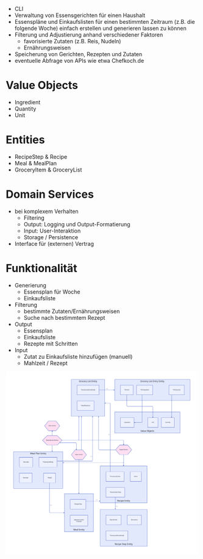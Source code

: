 - CLI
- Verwaltung von Essensgerichten für einen Haushalt
- Essenspläne und Einkaufslisten für einen bestimmten Zeitraum (z.B. die folgende Woche) einfach erstellen und generieren
lassen zu können
- Filterung und Adjustierung anhand verschiedener Faktoren 
  - favorisierte Zutaten (z.B. Reis, Nudeln)
  - Ernährungsweisen
- Speicherung von Gerichten, Rezepten und Zutaten
- eventuelle Abfrage von APIs wie etwa Chefkoch.de

# Value Objects
- Ingredient
- Quantity
- Unit

# Entities
- RecipeStep & Recipe
- Meal & MealPlan
- GroceryItem & GroceryList

# Domain Services
- bei komplexem Verhalten
  - Filtering
  - Output: Logging und Output-Formatierung
  - Input: User-Interaktion
  - Storage / Persistence
- Interface für (externen) Vertrag

# Funktionalität
- Generierung
  - Essensplan für Woche
  - Einkaufsliste
- Filterung
  - bestimmte Zutaten/Ernährungsweisen
  - Suche nach bestimmtem Rezept
- Output
  - Essensplan
  - Einkaufsliste
  - Rezepte mit Schritten
- Input
  - Zutat zu Einkaufsliste hinzufügen (manuell)
  - Mahlzeit / Rezept

![Architecture diagram](./res/architecture.svg)